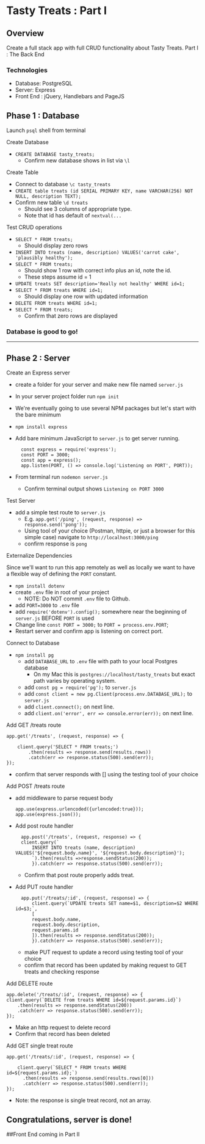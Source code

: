 # Tasty Treats : Part I

## Overview
Create a full stack app with full CRUD functionality about Tasty Treats. 
Part I : The Back End

### Technologies
- Database: PostgreSQL
- Server: Express
- Front End : jQuery, Handlebars and PageJS


## Phase 1 : Database
Launch `psql` shell from terminal

Create Database

- `CREATE DATABASE tasty_treats;`
	- Confirm new database shows in list via `\l`

Create Table

- Connect to database `\c tasty_treats`
- `CREATE table treats (id SERIAL PRIMARY KEY, name VARCHAR(256) NOT NULL, description TEXT);`
- Confirm new table `\d treats`
	- Should see 3 columns of appropriate type. 
	- Note that id has default of `nextval(...`

Test CRUD operations

- `SELECT * FROM treats;`
	- Should display zero rows
- `INSERT INTO treats (name, description) VALUES('carrot cake', 'plausibly healthy');`
- `SELECT * FROM treats;`
	- Should show 1 row with correct info plus an id, note the id. 
	- These steps assume id = 1
- `UPDATE treats SET description='Really not healthy' WHERE id=1;`
- `SELECT * FROM treats WHERE id=1;`
	- Should display one row with updated information
- `DELETE FROM treats WHERE id=1;`
- `SELECT * FROM treats;`
	- Confirm that zero rows are displayed

### Database is good to go!

---

## Phase 2 : Server

Create an Express server

- create a folder for your server and make new file named `server.js`
- In your server project folder run `npm init`
- We're eventually going to use several NPM packages but let's start with the bare minimum
- `npm install express`
- Add bare minimum JavaScript to `server.js` to get server running.

        const express = require('express');
        const PORT = 3000;
        const app = express();
        app.listen(PORT, () => console.log('Listening on PORT', PORT));
    
- From terminal run `nodemon server.js`
	- Confirm terminal output shows `Listening on PORT 3000`

Test Server

- add a simple test route to `server.js`
	- E.g. `app.get('/ping', (request, response) => response.send('pong'));`
	- Using tool of your choice (Postman, httpie, or just a browser for this simple case) navigate to `http://localhost:3000/ping`
	- confirm response is `pong`

Externalize Dependencies

Since we'll want to run this app remotely as well as locally we want to have a flexible way of defining the `PORT` constant.

- `npm install dotenv`
- create `.env` file in root of your project
	- NOTE: Do NOT commit `.env` file to Github.
- add `PORT=3000` to `.env` file
- add `require('dotenv').config();` somewhere near the beginning of `server.js` BEFORE `PORT` is used
- Change line `const PORT = 3000;` to `PORT = process.env.PORT`;
- Restart server and confirm app is listening on correct port.


Connect to Database

- `npm install pg`
	- add `DATABASE_URL` to `.env` file with path to your local Postgres database
		- On my Mac this is `postgres://localhost/tasty_treats` but exact path varies by operating system. 
	- add `const pg = require('pg');` to `server.js`
	- add `const client = new pg.Client(process.env.DATABASE_URL);` to `server.js`
	- add `client.connect();` on next line.
	- add `client.on('error', err => console.error(err));` on next line.


Add GET /treats route

    app.get('/treats', (request, response) => {
    
        client.query('SELECT * FROM treats;')
            .then(results => response.send(results.rows))
            .catch(err => response.status(500).send(err));
    });
- confirm that server responds with [] using the testing tool of your choice

Add POST /treats route

-   add middleware to parse request body

        app.use(express.urlencoded({urlencoded:true}));
        app.use(express.json());
        
- Add post route handler

        app.post('/treats', (request, response) => {
        client.query(`
            INSERT INTO treats (name, description) VALUES('${request.body.name}', '${request.body.description}');
            `).then(results =>response.sendStatus(200));
            }).catch(err => response.status(500).send(err));
	- Confirm that post route properly adds treat.
- Add PUT route handler

        app.put('/treats/:id', (request, response) => {
            client.query(`UPDATE treats SET name=$1, description=$2 WHERE id=$3;`, 
            [
            request.body.name,
            request.body.description,
            request.params.id
            ]).then(results => response.sendStatus(200));
            }).catch(err => response.status(500).send(err));
            
    - make PUT request to update a record using testing tool of your choice
    - confirm that record has been updated by making request to GET treats and checking response

Add DELETE route

    app.delete('/treats/:id', (request, response) => {
    client.query(`DELETE from treats WHERE id=${request.params.id}`)
        .then(results => response.sendStatus(200))
        .catch(err => response.status(500).send(err));
    });
- Make an http request to delete record
- Confirm that record has been deleted

Add GET single treat route

    app.get('/treats/:id', (request, response) => {

        client.query(`SELECT * FROM treats WHERE id=${request.params.id};`)
          .then(results => response.send(results.rows[0]))
          .catch(err => response.status(500).send(err));
    });
- Note: the response is single treat record, not an array.

## Congratulations, server is done! 
##Front End coming in Part II